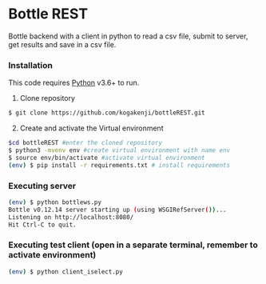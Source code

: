 # Bottle REST

Bottle backend with a client in python to read a csv file, submit to server, get results and save in a csv file.

### Installation

This code requires [Python](https://www.python.org) v3.6+ to run.

1. Clone repository
```sh
$ git clone https://github.com/kogakenji/bottleREST.git
```
2. Create and activate the Virtual environment
```sh
$cd bottleREST #enter the cloned repository
$ python3 -mvenv env #create virtual environment with name env
$ source env/bin/activate #activate virtual environment
(env) $ pip install -r requirements.txt # install requirements
```

### Executing server
```sh
(env) $ python bottlews.py
Bottle v0.12.14 server starting up (using WSGIRefServer())...
Listening on http://localhost:8080/
Hit Ctrl-C to quit.
```
### Executing test client (open in a separate terminal, remember to activate environment)
```sh
(env) $ python client_iselect.py
```

